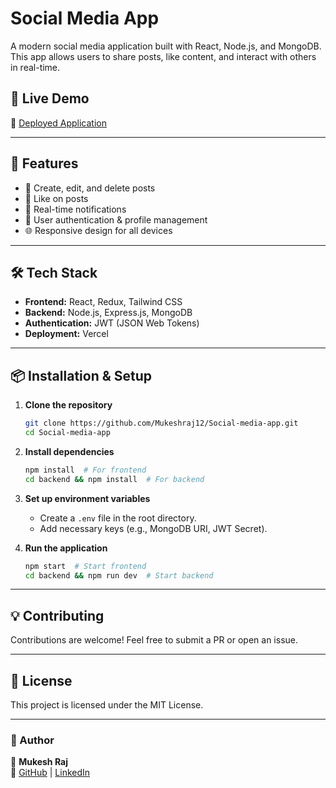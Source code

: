 # Social Media App

A modern social media application built with React, Node.js, and MongoDB. This app allows users to share posts, like content, and interact with others in real-time.

## 🚀 Live Demo
🔗 [Deployed Application](https://social-media-app-omega-five.vercel.app/)

---

## 📌 Features
- 📝 Create, edit, and delete posts
- 💬 Like on posts
- 🔔 Real-time notifications
- 👤 User authentication & profile management
- 🌐 Responsive design for all devices

---

## 🛠️ Tech Stack
- **Frontend:** React, Redux, Tailwind CSS
- **Backend:** Node.js, Express.js, MongoDB
- **Authentication:** JWT (JSON Web Tokens)
- **Deployment:** Vercel

---

## 📦 Installation & Setup

1. **Clone the repository**
   ```bash
   git clone https://github.com/Mukeshraj12/Social-media-app.git
   cd Social-media-app
   ```

2. **Install dependencies**
   ```bash
   npm install  # For frontend
   cd backend && npm install  # For backend
   ```

3. **Set up environment variables**
   - Create a `.env` file in the root directory.
   - Add necessary keys (e.g., MongoDB URI, JWT Secret).

4. **Run the application**
   ```bash
   npm start  # Start frontend
   cd backend && npm run dev  # Start backend
   ```

---

## 💡 Contributing
Contributions are welcome! Feel free to submit a PR or open an issue.

---

## 📄 License
This project is licensed under the MIT License.

---

### 🎯 Author
👤 **Mukesh Raj**  
🔗 [GitHub](https://github.com/Mukeshraj12) | [LinkedIn](https://www.linkedin.com/in/mukeshraj-arumugam/)

